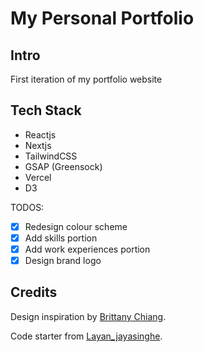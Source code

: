 # My Personal Portfolio

## Intro

First iteration of my portfolio website

## Tech Stack

- Reactjs
- Nextjs
- TailwindCSS
- GSAP (Greensock)
- Vercel
- D3

TODOS:

- [X] Redesign colour scheme
- [x] Add skills portion
- [x] Add work experiences portion
- [x] Design brand logo

## Credits

Design inspiration by [Brittany Chiang](https://github.com/bchiang7).

Code starter from [Layan_jayasinghe](https://github.com/LayanJay/v1).

